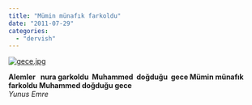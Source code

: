 ```yaml
---
title: "Mümin münafık farkoldu"
date: "2011-07-29"
categories: 
  - "dervish"
---
```


[![gece.jpg](/uploads/2011/07/gece.jpg)](/uploads/2011/07/gece.jpg "gece.jpg")

**Alemler   nura garkoldu  Muhammed  doğduğu  gece Mümin münafık  farkoldu Muhammed doğduğu gece**                                                                _Yunus Emre_
